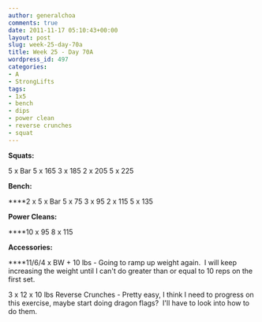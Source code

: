 ```yaml
---
author: generalchoa
comments: true
date: 2011-11-17 05:10:43+00:00
layout: post
slug: week-25-day-70a
title: Week 25 - Day 70A
wordpress_id: 497
categories:
- A
- StrongLifts
tags:
- 1x5
- bench
- dips
- power clean
- reverse crunches
- squat
---
```


**Squats:**

5 x Bar
5 x 165
3 x 185
2 x 205
5 x 225

**Bench:**

****2 x 5 x Bar
5 x 75
3 x 95
2 x 115
5 x 135

**Power Cleans:**

****10 x 95
8 x 115

**Accessories:**

****11/6/4 x BW + 10 lbs - Going to ramp up weight again.  I will keep increasing the weight until I can't do greater than or equal to 10 reps on the first set.

3 x 12 x 10 lbs Reverse Crunches - Pretty easy, I think I need to progress on this exercise, maybe start doing dragon flags?  I'll have to look into how to do them.


